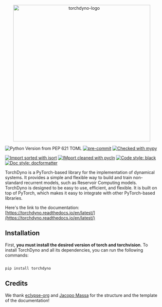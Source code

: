 <p align="center">
<picture>
    <source media="(prefers-color-scheme: dark)" srcset="https://raw.githubusercontent.com/vdecaro/torchdyno/refs/heads/main/docs/_static/images/logo_no_name.png?"><img width=450 alt="torchdyno-logo" src="https://raw.githubusercontent.com/vdecaro/torchdyno/refs/heads/main/docs/_static/images/logo_no_name.png"/>
</picture>
</p>

![Python Version from PEP 621 TOML](https://img.shields.io/python/required-version-toml?tomlFilePath=https%3A%2F%2Fraw.githubusercontent.com%2Feclypse-org%2Feclypse%2Fmain%2Fpyproject.toml)
[![pre-commit](https://img.shields.io/badge/pre--commit-enabled-brightgreen?logo=pre-commit&)](https://github.com/pre-commit/pre-commit)
[![Checked with mypy](http://www.mypy-lang.org/static/mypy_badge.svg)](http://mypy-lang.org/)

[![Import sorted with isort](https://img.shields.io/badge/isort-checked-brightgreen)](https://pycqa.github.io/isort/)
[![IMport cleaned with pycln](https://img.shields.io/badge/pycln-checked-brightgreen)](https://github.com/hadialqattan/pycln)
[![Code style: black](https://img.shields.io/badge/code%20style-black-black)](https://github.com/psf/black)
[![Doc style: docformatter](https://img.shields.io/badge/doc%20style-docformatter-black)](https://github.com/PyCQA/docformatter)

TorchDyno is a PyTorch-based library for the implementation of dynamical systems. It provides a simple and flexible way to build and train non-standard recurrent models, such as Reservoir Computing models. TorchDyno is designed to be easy to use, efficient, and flexible. It is built on top of PyTorch, which makes it easy to integrate with other PyTorch-based libraries.

Here's the link to the documentation: [https://torchdyno.readthedocs.io/en/latest/](https://torchdyno.readthedocs.io/en/latest/)

## Installation
First, **you must install the desired version of torch and torchvision**.
To install TorchDyno and all its dependencies, you can run the following commands:
```bash

pip install torchdyno

```

## Credits
We thank [eclypse-org](https://github.com/eclypse-org) and [Jacopo Massa](https://github.com/jacopo-massa) for the structure and the template of the documentation!
